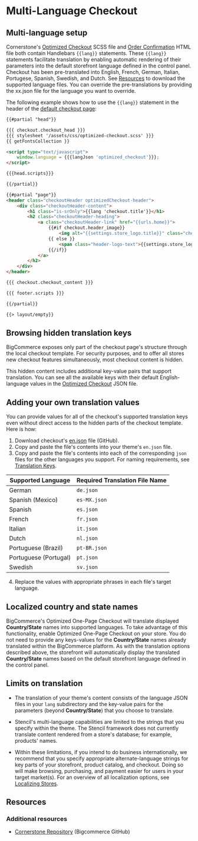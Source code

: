 # Multi-Language Checkout




## Multi-language setup

Cornerstone's [Optimized Checkout](https://github.com/bigcommerce/cornerstone/blob/master/assets/scss/optimized-checkout.scss) SCSS file and [Order Confirmation](https://github.com/bigcommerce/cornerstone/blob/master/templates/pages/order-confirmation.html) HTML file both contain Handlebars `{{lang}}` statements. These `{{lang}}` statements facilitate translation by enabling automatic rendering of their parameters into the default storefront language defined in the control panel. Checkout has been pre-translated into English, French, German, Italian, Portugese, Spanish, Swedish, and Dutch. See [Resources](https://developer.bigcommerce.com/stencil-docs/localization/localizing-stores#resources) to download the supported language files. You can override the pre-translations by providing the xx.json file for the language you want to override.

The following example shows how to use the `{{lang}}` statement in the header of the [default checkout page](https://github.com/bigcommerce/cornerstone/blob/master/templates/pages/checkout.html): 

```html
{{#partial "head"}}

{{{ checkout.checkout_head }}}
{{{ stylesheet '/assets/css/optimized-checkout.scss' }}}
{{ getFontsCollection }}

<script type="text/javascript">
    window.language = {{{langJson 'optimized_checkout'}}};
</script>

{{{head.scripts}}}

{{/partial}}

{{#partial "page"}}
<header class="checkoutHeader optimizedCheckout-header">
    <div class="checkoutHeader-content">
        <h1 class="is-srOnly">{{lang 'checkout.title'}}</h1>
        <h2 class="checkoutHeader-heading">
            <a class="checkoutHeader-link" href="{{urls.home}}">
                {{#if checkout.header_image}}
                    <img alt="{{settings.store_logo.title}}" class="checkoutHeader-logo" id="logoImage" src="{{ checkout.header_image }}"/>
                {{ else }}
                    <span class="header-logo-text">{{settings.store_logo.title}}</span>
                {{/if}}
            </a>
        </h2>
    </div>
</header>

{{{ checkout.checkout_content }}}

{{{ footer.scripts }}}

{{/partial}}

{{> layout/empty}}
```

## Browsing hidden translation keys
BigCommerce exposes only part of the checkout page's structure through the local checkout template. For security purposes, and to offer all stores new checkout features simultaneously, most checkout content is hidden.

This hidden content includes additional key-value pairs that support translation. You can see all the available keys with their default English-language values in the [Optimized Checkout](https://github.com/bigcommerce/checkout-js/blob/master/src/app/locale/translations/en.json) JSON file.

## Adding your own translation values

You can provide values for all of the checkout's supported translation keys even without direct access to the hidden parts of the checkout template. Here is how:

1. Download checkout's [en.json](https://github.com/bigcommerce/checkout-js/blob/master/src/app/locale/translations/en.json) file (GitHub).
2. Copy and paste the file's contents into your theme's `en.json` file.
3. Copy and paste the file's contents into each of the corresponding `json` files for the other languages you support. For naming requirements, see [Translation Keys](https://developer.bigcommerce.com/stencil-docs/localization/translation-keys#the-schema).

| Supported Language | Required Translation File Name |
|-|-|
| German | `de.json` |
| Spanish (Mexico) | `es-MX.json` |
| Spanish | `es.json` |
| French | `fr.json` |
| Italian | `it.json` |
| Dutch | `nl.json` |
| Portuguese (Brazil)| `pt-BR.json`|
| Portuguese (Portugal) | `pt.json`|
| Swedish | `sv.json`|

4. Replace the values with appropriate phrases in each file's target language.

## Localized country and state names

BigCommerce's Optimized One-Page Checkout will translate displayed **Country/State** names into supported languages. To take advantage of this functionality, enable Optimized One-Page Checkout on your store. You do not need to provide any keys-values for the **Country/State** names already translated within the BigCommerce platform. As with the translation options described above, the storefront will automatically display the translated **Country/State** names based on the default storefront language defined in the control panel.

## Limits on translation

* The translation of your theme's content consists of the language JSON files in your `lang` subdirectory and the key-value pairs for the parameters (beyond **Country/State**) that you choose to translate. 


* Stencil's multi-language capabilities are limited to the strings that you specify within the theme. The Stencil framework does not currently translate content rendered from a store's database; for example, products' names.

* Within these limitations, if you intend to do business internationally, we recommend that you specify appropriate alternate-language strings for key parts of your storefront, product catalog, and checkout. Doing so will make browsing, purchasing, and payment easier for users in your target market(s). For an overview of all localization options, see [Localizing Stores](https://developer.bigcommerce.com/stencil-docs/localization/localizing-stores).

## Resources

### Additional resources

* [Cornerstone Repository](https://github.com/bigcommerce/cornerstone) (Bigcommerce GitHub)
